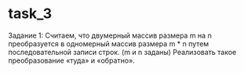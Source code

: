 # task_3
Задание 1:
Считаем, что двумерный массив размера m на n преобразуется в одномерный массив размера m * n путем последовательной записи строк. (m и n заданы) Реализовать такое преобразование «туда» и «обратно». 

